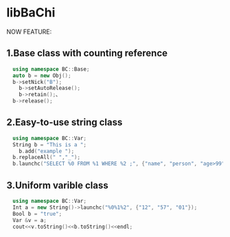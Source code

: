 # libBaChi
NOW FEATURE:

## 1.Base class with counting reference
```cxx
  using namespace BC::Base;
  auto b = new Obj();
  b->setNick("B");
	b->setAutoRelease();
	b->retain();、
  b->release();
```

## 2.Easy-to-use string class
```cxx
  using namespace BC::Var;
  String b = "This is a ";
	b.add("example ");
  b.replaceAll(" ","_");
  b.launchc("SELECT %0 FROM %1 WHERE %2 ;", {"name", "person", "age>99"});
```

## 3.Uniform varible class
``` cxx
  using namespace BC::Var;
  Int a = new String()->launchc("%0%1%2", {"12", "57", "01"});
  Bool b = "true";
  Var &v = a;
  cout<<v.toString()<<b.toString()<<endl;
```
